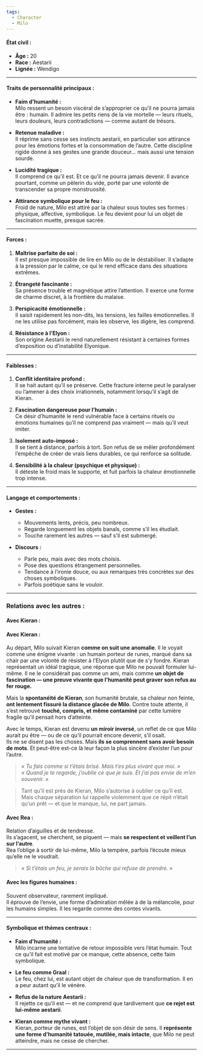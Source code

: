 ```yaml
---
tags:
  - Character
  - Milo
---
```


#### **État civil :**

- **Âge :** 20
- **Race :** Aestarii
- **Lignée :** Wendigo

---

#### **Traits de personnalité principaux :**

- **Faim d’humanité :**  
    Milo ressent un besoin viscéral de s’approprier ce qu’il ne pourra jamais être : humain. Il admire les petits riens de la vie mortelle — leurs rituels, leurs douleurs, leurs contradictions — comme autant de trésors.

- **Retenue maladive :**  
    Il réprime sans cesse ses instincts aestarii, en particulier son attirance pour les émotions fortes et la consommation de l’autre. Cette discipline rigide donne à ses gestes une grande douceur… mais aussi une tension sourde.

- **Lucidité tragique :**  
    Il comprend ce qu’il est. Et ce qu’il ne pourra jamais devenir. Il avance pourtant, comme un pèlerin du vide, porté par une volonté de transcender sa propre monstruosité.

- **Attirance symbolique pour le feu :**  
    Froid de nature, Milo est attiré par la chaleur sous toutes ses formes : physique, affective, symbolique. Le feu devient pour lui un objet de fascination muette, presque sacrée.

---

#### **Forces :**

1. **Maîtrise parfaite de soi :**  
    Il est presque impossible de lire en Milo ou de le déstabiliser. Il s’adapte à la pression par le calme, ce qui le rend efficace dans des situations extrêmes.

2. **Étrangeté fascinante :**  
    Sa présence trouble et magnétique attire l’attention. Il exerce une forme de charme discret, à la frontière du malaise.

3. **Perspicacité émotionnelle :**  
    Il saisit rapidement les non-dits, les tensions, les failles émotionnelles. Il ne les utilise pas forcément, mais les observe, les digère, les comprend.

4. **Résistance à l’Elyon :**  
    Son origine Aestarii le rend naturellement résistant à certaines formes d’exposition ou d’instabilité Elyonique.

---

#### **Faiblesses :**

1. **Conflit identitaire profond :**  
    Il se hait autant qu’il se préserve. Cette fracture interne peut le paralyser ou l’amener à des choix irrationnels, notamment lorsqu’il s’agit de Kieran.

2. **Fascination dangereuse pour l’humain :**  
    Ce désir d’humanité le rend vulnérable face à certains rituels ou émotions humaines qu’il ne comprend pas vraiment — mais qu’il veut imiter.

3. **Isolement auto-imposé :**  
    Il se tient à distance, parfois à tort. Son refus de se mêler profondément l’empêche de créer de vrais liens durables, ce qui renforce sa solitude.

4. **Sensibilité à la chaleur (psychique et physique) :**  
    Il déteste le froid mais le supporte, et fuit parfois la chaleur émotionnelle trop intense.

---

#### **Langage et comportements :**

- **Gestes :**  
    - Mouvements lents, précis, peu nombreux.  
    - Regarde longuement les objets banals, comme s’il les étudiait.  
    - Touche rarement les autres — sauf s’il est submergé.  

- **Discours :**  
    - Parle peu, mais avec des mots choisis.  
    - Pose des questions étrangement personnelles.  
    - Tendance à l’ironie douce, ou aux remarques très concrètes sur des choses symboliques.  
    - Parfois poétique sans le vouloir.

---

### **Relations avec les autres :**

#### **Avec Kieran :**

#### **Avec Kieran :**

Au départ, Milo suivait Kieran **comme on suit une anomalie**. Il le voyait comme une énigme vivante : un humain porteur de runes, marqué dans sa chair par une volonté de résister à l’Elyon plutôt que de s’y fondre. Kieran représentait un idéal tragique, une réponse que Milo ne pouvait formuler lui-même. Il ne le considérait pas comme un ami, mais comme **un objet de fascination — une preuve vivante que l’humanité peut graver son refus au fer rouge.**

Mais la **spontanéité de Kieran**, son humanité brutale, sa chaleur non feinte, **ont lentement fissuré la distance glacée de Milo**. Contre toute attente, il s’est retrouvé **touché, compris, et même contaminé** par cette lumière fragile qu’il pensait hors d’atteinte.

Avec le temps, Kieran est devenu **un miroir inversé**, un reflet de ce que Milo aurait pu être — ou de ce qu’il pourrait encore devenir, s’il osait.  
Ils ne se disent pas les choses. Mais **ils se comprennent sans avoir besoin de mots**. Et peut-être est-ce là leur façon la plus sincère d’exister l’un pour l’autre.

> *« Tu fais comme si t’étais brisé. Mais t’es plus vivant que moi. »*  
> *« Quand je te regarde, j’oublie ce que je suis. Et j’ai pas envie de m’en souvenir. »*

> Tant qu’il est près de Kieran, Milo s’autorise à oublier ce qu’il est.  
> Mais chaque séparation lui rappelle violemment que ce répit n’était qu’un prêt — et que le manque, lui, ne part jamais.

#### **Avec Rea :**

Relation d’aiguilles et de tendresse.  
Ils s’agacent, se cherchent, se piquent — mais **se respectent et veillent l’un sur l’autre**.  
Rea l’oblige à sortir de lui-même, Milo la tempère, parfois l’écoute mieux qu’elle ne le voudrait.  
> *« Si t’étais un feu, je serais la bûche qui refuse de prendre. »*

#### **Avec les figures humaines :**

Souvent observateur, rarement impliqué.  
Il éprouve de l’envie, une forme d’admiration mêlée à de la mélancolie, pour les humains simples. Il les regarde comme des contes vivants.

---

#### **Symbolique et thèmes centraux :**

- **Faim d’humanité :**  
    Milo incarne une tentative de retour impossible vers l’état humain. Tout ce qu’il fait est motivé par ce manque, cette absence, cette faim symbolique.

- **Le feu comme Graal :**  
    Le feu, chez lui, est autant objet de chaleur que de transformation. Il en a peur autant qu’il le vénère.

- **Refus de la nature Aestarii :**  
    Il rejette ce qu’il est — et ne comprend que tardivement que **ce rejet est lui-même aestarii**.

- **Kieran comme mythe vivant :**  
    Kieran, porteur de runes, est l’objet de son désir de sens. Il **représente une forme d’humanité tatouée, mutilée, mais intacte**, que Milo ne peut atteindre, mais ne cesse de chercher.

---

